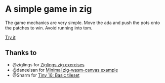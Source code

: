 # A simple game in zig 

The game mechanics are very simple. Move the ada and push the pots onto the patches to win. Avoid running into tom.

[Try it](https://blog.grybiena.com/simple-zig-wasm-game/)

## Thanks to
  - @ziglings for [Ziglings zig exercises](https://codeberg.org/ziglings/exercises)
  - @daneelsan for [Minimal zig-wasm-canvas example](https://github.com/daneelsan/minimal-zig-wasm-canvas/tree/master)
  - @Sharm for [Tiny 16: Basic tileset](https://opengameart.org/content/tiny-16-basic)


